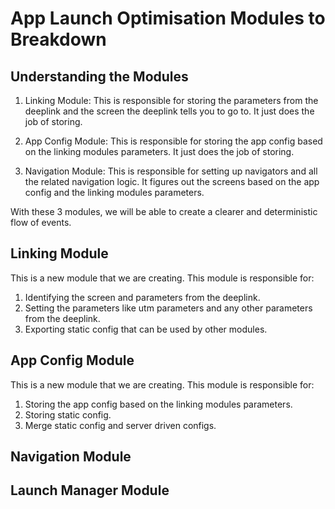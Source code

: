 # App Launch Optimisation Modules to Breakdown

## Understanding the Modules

1. Linking Module: This is responsible for storing the parameters from the deeplink and the screen the deeplink tells you to go to. It just does the job of storing.

2. App Config Module: This is responsible for storing the app config based on the linking modules parameters. It just does the job of storing.

3. Navigation Module: This is responsible for setting up navigators and all the related navigation logic. It figures out the screens based on the app config and the linking modules parameters.

With these 3 modules, we will be able to create a clearer and deterministic flow of events.

## Linking Module

This is a new module that we are creating. This module is responsible for:

1. Identifying the screen and parameters from the deeplink.
2. Setting the parameters like utm parameters and any other parameters from the deeplink.
3. Exporting static config that can be used by other modules.

## App Config Module

This is a new module that we are creating. This module is responsible for:

1. Storing the app config based on the linking modules parameters.
2. Storing static config.
3. Merge static config and server driven configs.

## Navigation Module

## Launch Manager Module
